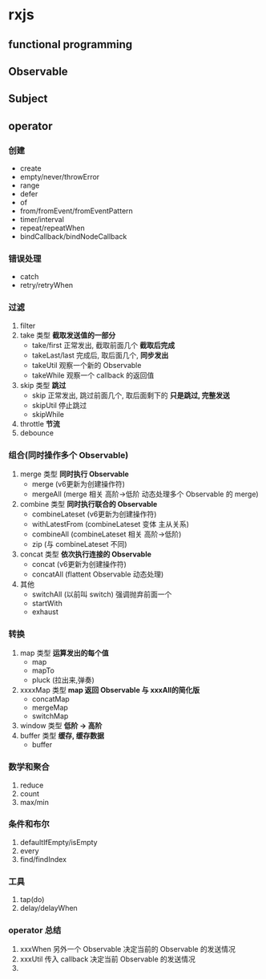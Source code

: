 # rxjs

## functional programming

## Observable

## Subject

## operator

### 创建

- create
- empty/never/throwError
- range
- defer
- of
- from/fromEvent/fromEventPattern
- timer/interval
- repeat/repeatWhen
- bindCallback/bindNodeCallback

### 错误处理

- catch
- retry/retryWhen

### 过滤

1. filter
2. take 类型 **截取发送值的一部分**
    - take/first 正常发出, 截取前面几个 **截取后完成**
    - takeLast/last 完成后, 取后面几个, **同步发出**
    - takeUtil 观察一个新的 Observable
    - takeWhile 观察一个 callback 的返回值
3. skip 类型 **跳过**
    - skip 正常发出, 跳过前面几个, 取后面剩下的 **只是跳过, 完整发送**
    - skipUtil 停止跳过
    - skipWhile
4. throttle **节流**
5. debounce

### 组合(同时操作多个 Observable)

1. merge 类型 **同时执行 Observable**
    - merge (v6更新为创建操作符)
    - mergeAll  (merge 相关 高阶->低阶 动态处理多个 Observable 的 merge)
2. combine 类型 **同时执行联合的 Observable**
    - combineLateset (v6更新为创建操作符)
    - withLatestFrom (combineLateset 变体 主从关系)
    - combineAll (combineLateset 相关 高阶->低阶)
    - zip (与 combineLateset 不同)
3. concat 类型 **依次执行连接的 Observable**
    - concat (v6更新为创建操作符)
    - concatAll (flattent Observable 动态处理)
4. 其他
    - switchAll (以前叫 switch) 强调抛弃前面一个
    - startWith
    - exhaust
  
### 转换

1. map 类型 **运算发出的每个值**
    - map
    - mapTo
    - pluck (拉出来,弹奏)
2. xxxxMap 类型 **map 返回 Observable 与 xxxAll的简化版**
    - concatMap
    - mergeMap
    - switchMap
3. window 类型 **低阶 -> 高阶**
4. buffer 类型 **缓存, 缓存数据**
    - buffer

### 数学和聚合

1. reduce
2. count
3. max/min

### 条件和布尔

1. defaultIfEmpty/isEmpty
2. every
3. find/findIndex

### 工具

1. tap(do)
2. delay/delayWhen

### operator 总结

1. xxxWhen 另外一个 Observable 决定当前的 Observable 的发送情况
2. xxxUtil 传入 callback 决定当前 Observable 的发送情况
3. 